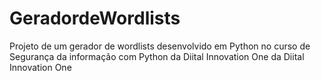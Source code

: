 # GeradordeWordlists
Projeto de um gerador de wordlists desenvolvido em Python no curso de Segurança da informação com Python da Diital Innovation One da Diital Innovation One
